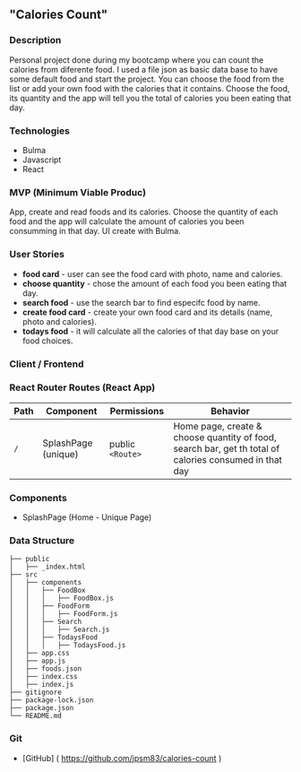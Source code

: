 ## **"Calories Count"**

### Description

Personal project done during my bootcamp where you can count the calories from diferente food. I used a file json as basic data base to have some default food and start the project. You can choose the food from the list or add your own food with the calories that it contains. Choose the food, its quantity and the app will tell you the total of calories you been eating that day.

### Technologies

- Bulma
- Javascript
- React

### MVP (Minimum Viable Produc)

App, create and read foods and its calories. Choose the quantity of each food and the app will calculate the amount of calories you been consumming in that day. UI create with Bulma.

### User Stories

- **food card** - user can see the food card with photo, name and calories.
- **choose quantity** - chose the amount of each food you been eating that day.
- **search food** - use the search bar to find especifc food by name.
- **create food card** - create your own food card and its details (name, photo and calories).
- **todays food** - it will calculate all the calories of that day base on your food choices.

### Client / Frontend

### React Router Routes (React App)
| Path                      | Component            | Permissions                 | Behavior                                                                         |
| ------------------------- | -------------------- | --------------------------- | ---------------------------------------------------------------------------------|
| `/`                       | SplashPage (unique)  | public `<Route>`            | Home page, create & choose quantity of food, search bar, get th total of calories consumed in that day             |

### Components

- SplashPage (Home - Unique Page)

### Data Structure
```
├── public
│   ├── _index.html
├── src
│   ├── components
│   │   ├── FoodBox
│   │   │   ├── FoodBox.js
│   │   ├── FoodForm
│   │   │   ├── FoodForm.js
│   │   ├── Search
│   │   │   ├── Search.js
│   │   ├── TodaysFood
│   │   │   ├── TodaysFood.js
│   ├── app.css
│   ├── app.js
│   ├── foods.json
│   ├── index.css
│   ├── index.js
├── gitignore
├── package-lock.json
├── package.json
└── README.md
```

### Git
* [GitHub] ( https://github.com/jpsm83/calories-count )